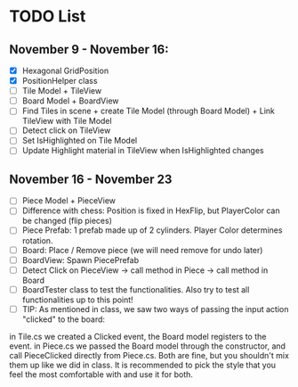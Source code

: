# TODO List 

## November 9 - November 16:
- [x] Hexagonal GridPosition
- [x] PositionHelper class
- [ ] Tile Model + TileView
- [ ] Board Model + BoardView
- [ ] Find Tiles in scene + create Tile Model (through Board Model) + Link TileView with Tile Model
- [ ] Detect click on TileView
- [ ] Set IsHighlighted on Tile Model
- [ ] Update Highlight material in TileView when IsHighlighted changes

## November 16 - November 23
- [ ] Piece Model + PieceView 
- [ ] Difference with chess: Position is fixed in HexFlip, but PlayerColor can be changed (flip pieces)
- [ ] Piece Prefab: 1 prefab made up of 2 cylinders. Player Color determines rotation.
- [ ] Board: Place / Remove piece (we will need remove for undo later)
- [ ] BoardView: Spawn PiecePrefab
- [ ] Detect Click on PieceView -> call method in Piece -> call method in Board
- [ ] BoardTester class to test the functionalities. Also try to test all functionalities up to this point!
- [ ] TIP: As mentioned in class, we saw two ways of passing the input action "clicked" to the board:

in Tile.cs we created a Clicked event, the Board model registers to the event.
in Piece.cs we passed the Board model through the constructor, and call PieceClicked directly from Piece.cs.
Both are fine, but you shouldn't mix them up like we did in class. It is recommended to pick the style that you feel the most comfortable with and use it for both.
